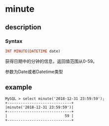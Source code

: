 # minute

## description

### Syntax

```Haskell
INT MINUTE(DATETIME date)
```

获得日期中的分钟的信息，返回值范围从0-59。

参数为Date或者Datetime类型

## example

```Plain Text
MySQL > select minute('2018-12-31 23:59:59');
+-----------------------------+
|minute('2018-12-31 23:59:59')|
+-----------------------------+
|                          59 |
+-----------------------------+
```
